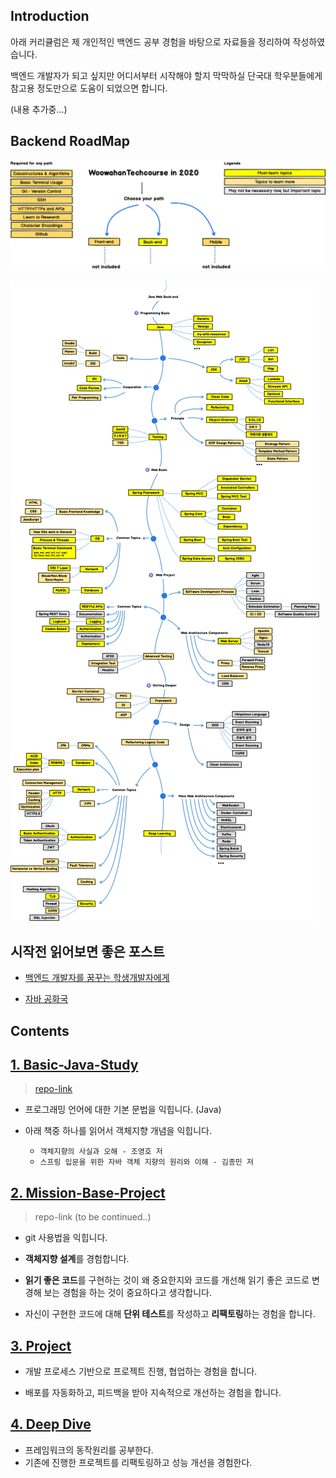 ## Introduction
아래 커리큘럼은 제 개인적인 백엔드 공부 경험을 바탕으로 자료들을 정리하여 작성하였습니다.

백엔드 개발자가 되고 싶지만 어디서부터 시작해야 할지 막막하실 단국대 학우분들에게 참고용 정도만으로 도움이 되었으면 합니다.

(내용 추가중...)

## Backend RoadMap
![](./images/backend-roadmap-1.png)

![](./images/backend-roadmap-2.png)

## 시작전 읽어보면 좋은 포스트
- [백엔드 개발자를 꿈꾸는 학생개발자에게](https://d2.naver.com/news/3435170)

- [자바 공화국](https://jojoldu.tistory.com/609)

## Contents

## [1. Basic-Java-Study](docs/1_Basic-Java-Study.md)

> [repo-link](https://github.com/DKU-SPRINGLES/Basic-Java-Study)

- 프로그래밍 언어에 대한 기본 문법을 익힙니다. (Java)

- 아래 책중 하나를 읽어서 객체지향 개념을 익힙니다.
    - `객체지향의 사실과 오해 - 조영호 저`
    - `스프링 입문을 위한 자바 객체 지향의 원리와 이해 - 김종민 저`

## [2. Mission-Base-Project](docs/2_Mission-Base-Project.md)

> repo-link (to be continued..)

- git 사용법을 익힙니다.

- **객체지향 설계**를 경험합니다.

- **읽기 좋은 코드**를 구현하는 것이 왜 중요한지와 코드를 개선해 읽기 좋은 코드로 변경해 보는 경험을 하는 것이 중요하다고 생각합니다.

- 자신이 구현한 코드에 대해 **단위 테스트**를 작성하고 **리팩토링**하는 경험을 합니다.

## [3. Project](docs/3_Project.md)

- 개발 프로세스 기반으로 프로젝트 진행, 협업하는 경험을 합니다.

- 배포를 자동화하고, 피드백을 받아 지속적으로 개선하는 경험을 합니다.

## [4. Deep Dive](docs/4_Deep_Dive.md)

- 프레임워크의 동작원리를 공부한다.
- 기존에 진행한 프로젝트를 리팩토링하고 성능 개선을 경험한다.